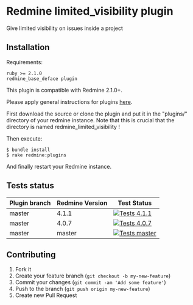 Redmine limited_visibility plugin
======================

Give limited visibility on issues inside a project

Installation
------------

Requirements:

    ruby >= 2.1.0
    redmine_base_deface plugin

This plugin is compatible with Redmine 2.1.0+.

Please apply general instructions for plugins [here](http://www.redmine.org/wiki/redmine/Plugins).

First download the source or clone the plugin and put it in the "plugins/" directory of your redmine instance. Note that this is crucial that the directory is named redmine_limited_visibility !

Then execute:

    $ bundle install
    $ rake redmine:plugins

And finally restart your Redmine instance.

Tests status
------------

|Plugin branch| Redmine Version   | Test Status      |
|-------------|-------------------|------------------|
|master       | 4.1.1             | [![Tests 4.1.1][1]][5] |  
|master       | 4.0.7             | [![Tests 4.0.7][2]][5] |
|master       | master            | [![Tests master][3]][5]|

[1]: https://github.com/jbbarth/redmine_limited_visibility/workflows/Tests%204.1.1/badge.svg
[2]: https://github.com/jbbarth/redmine_limited_visibility/workflows/Tests%204.0.7/badge.svg
[3]: https://github.com/jbbarth/redmine_limited_visibility/workflows/Tests%20master/badge.svg
[5]: https://github.com/jbbarth/redmine_limited_visibility/actions

Contributing
------------

1. Fork it
2. Create your feature branch (`git checkout -b my-new-feature`)
3. Commit your changes (`git commit -am 'Add some feature'`)
4. Push to the branch (`git push origin my-new-feature`)
5. Create new Pull Request
